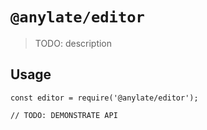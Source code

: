 # `@anylate/editor`

> TODO: description

## Usage

```
const editor = require('@anylate/editor');

// TODO: DEMONSTRATE API
```
